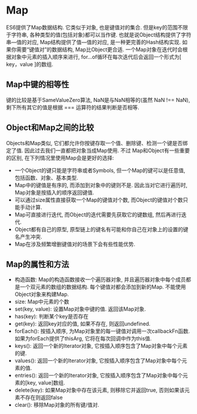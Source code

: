 # Map 

ES6提供了Map数据结构. 它类似于对象, 也是键值对的集合. 但是key的范围不限于字符串, 各种类型的值(包括对象)都可以当作键. 也就是说Object结构提供了字符串—值的对应, Map结构提供了值—值的对应, 是一种更完善的Hash结构实现. 如果你需要“键值对”的数据结构, Map比Object更合适. 一个Map对象在迭代时会根据对象中元素的插入顺序来进行, for...of循环在每次迭代后会返回一个形式为[ key，value ]的数组.

## Map中键的相等性

键的比较是基于SameValueZero算法, NaN是与NaN相等的(虽然 NaN !== NaN), 剩下所有其它的值是根据 === 运算符的结果判断是否相等. 

## Object和Map之间的比较

Objects和Map类似, 它们都允许你按键存取一个值、删除键、检测一个键是否绑定了值. 因此过去我们一直都把对象当成Map使用. 不过 Map和Object有一些重要的区别, 在下列情况里使用Map会是更好的选择:
* 一个Object的键只能是字符串或者Symbols, 但一个Map的键可以是任意值, 包括函数、对象、基本类型. 
* Map中的键值是有序的, 而添加到对象中的键则不是. 因此当对它进行遍历时, Map对象是按插入的顺序返回键值. 
* 可以通过size属性直接获取一个Map的键值对个数, 而Object的键值对个数只能手动计算. 
* Map可直接进行迭代, 而Object的迭代需要先获取它的键数组, 然后再进行迭代.
* Object都有自己的原型, 原型链上的键名有可能和你自己在对象上的设置的键名产生冲突.
* Map在涉及频繁增删键值对的场景下会有些性能优势.

## Map的属性和方法

* 构造函数: Map的构造函数接收一个遍历器对象, 并且遍历器对象中每个成员都是一个双元素的数组的数据结构. 每个键值对都会添加到新的Map. 不能使用Object对象来构建Map.
* size: Map中元素的个数
* set(key, value): 设置Map对象中键的值. 返回该Map对象. 
* has(key): 判断某个key是否存在
* get(key): 返回key对应的值, 如果不存在, 则返回undefined.
* forEach(): 按插入顺序, 为Map对象里的每一键值对调用一次callbackFn函数. 如果为forEach提供了thisArg, 它将在每次回调中作为this值. 
* keys(): 返回一个新的Iterator对象, 它按插入顺序包含了Map对象中每个元素的键. 
* values(): 返回一个新的Iterator对象, 它按插入顺序包含了Map对象中每个元素的值. 
* entries(): 返回一个新的Iterator对象, 它按插入顺序包含了Map对象中每个元素的[key, value]数组.
* delete(key): 如果Map对象中存在该元素, 则移除它并返回true, 否则如果该元素不存在则返回false
* clear(): 移除Map对象的所有键/值对.

